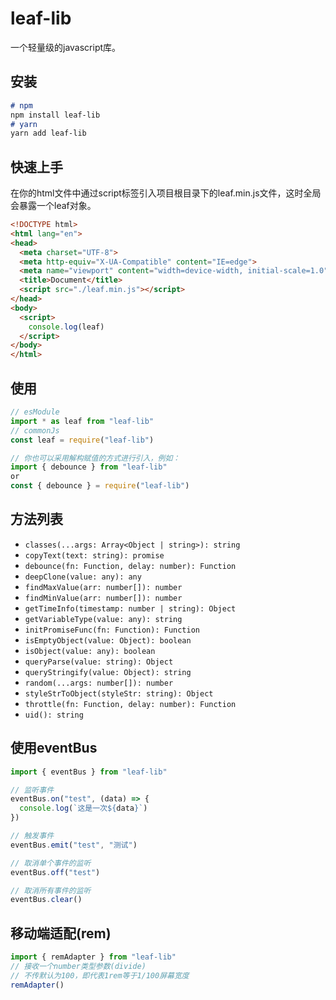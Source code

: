 # leaf-lib

一个轻量级的javascript库。

## 安装

```markdown
# npm
npm install leaf-lib
# yarn
yarn add leaf-lib
```

## 快速上手

在你的html文件中通过script标签引入项目根目录下的leaf.min.js文件，这时全局会暴露一个leaf对象。

```html
<!DOCTYPE html>
<html lang="en">
<head>
  <meta charset="UTF-8">
  <meta http-equiv="X-UA-Compatible" content="IE=edge">
  <meta name="viewport" content="width=device-width, initial-scale=1.0">
  <title>Document</title>
  <script src="./leaf.min.js"></script>
</head>
<body>
  <script>
    console.log(leaf)
  </script>
</body>
</html>
```

## 使用

```javascript
// esModule
import * as leaf from "leaf-lib"
// commonJs
const leaf = require("leaf-lib")

// 你也可以采用解构赋值的方式进行引入，例如：
import { debounce } from "leaf-lib"
or
const { debounce } = require("leaf-lib")
```

## 方法列表

- `classes(...args: Array<Object | string>): string`
- `copyText(text: string): promise`
- `debounce(fn: Function, delay: number): Function`
- `deepClone(value: any): any`
- `findMaxValue(arr: number[]): number`
- `findMinValue(arr: number[]): number`
- `getTimeInfo(timestamp: number | string): Object`
- `getVariableType(value: any): string`
- `initPromiseFunc(fn: Function): Function`
- `isEmptyObject(value: Object): boolean`
- `isObject(value: any): boolean`
- `queryParse(value: string): Object`
- `queryStringify(value: Object): string`
- `random(...args: number[]): number`
- `styleStrToObject(styleStr: string): Object`
- `throttle(fn: Function, delay: number): Function`
- `uid(): string`

## 使用eventBus
```javascript
import { eventBus } from "leaf-lib"

// 监听事件
eventBus.on("test", (data) => {
  console.log(`这是一次${data}`)
})

// 触发事件
eventBus.emit("test", "测试")

// 取消单个事件的监听
eventBus.off("test")

// 取消所有事件的监听
eventBus.clear()
```

## 移动端适配(rem)
```javascript
import { remAdapter } from "leaf-lib"
// 接收一个number类型参数(divide)
// 不传默认为100，即代表1rem等于1/100屏幕宽度
remAdapter()
```